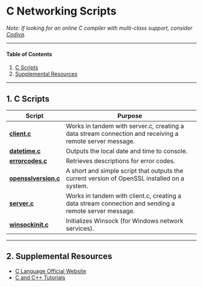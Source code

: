 # C Networking Scripts
  
*Note: If looking for an online C compiler with multi-class support, consider [Codiva](https://www.codiva.io/).*  

<hr />

#### Table of Contents
  
1. [C Scripts](#scripts)
2. [Supplemental Resources](#supplemental)
  
<hr />
  
## 1. <a name="scripts">C Scripts</a>
  
| Script | Purpose |  
| ---------- | ---------- |  
| [**client.c**](https://github.com/chaseofthejungle/c-networking-scripts/blob/main/scripts/client.c) | Works in tandem with server.c, creating a data stream connection and receiving a remote server message.  
| [**datetime.c**](https://github.com/chaseofthejungle/c-networking-scripts/blob/main/scripts/datetime.c) | Outputs the local date and time to console.  
| [**errorcodes.c**](https://github.com/chaseofthejungle/c-networking-scripts/blob/main/scripts/errorcodes.c) | Retrieves descriptions for error codes.  
| [**opensslversion.c**](https://github.com/chaseofthejungle/c-networking-scripts/blob/main/scripts/opensslversion.c) | A short and simple script that outputs the current version of OpenSSL installed on a system.  
| [**server.c**](https://github.com/chaseofthejungle/c-networking-scripts/blob/main/scripts/server.c) | Works in tandem with client.c, creating a data stream connection and sending a remote server message.  
| [**winsockinit.c**](https://github.com/chaseofthejungle/c-networking-scripts/blob/main/scripts/winsockinit.c) | Initializes Winsock (for Windows network services).
  
<hr />
  
## 2. <a name="supplemental">Supplemental Resources</a>
  
* [C Language Official Website](https://www.c-language.org/)
* [C and C++ Tutorials](https://www.cprogramming.com/)
